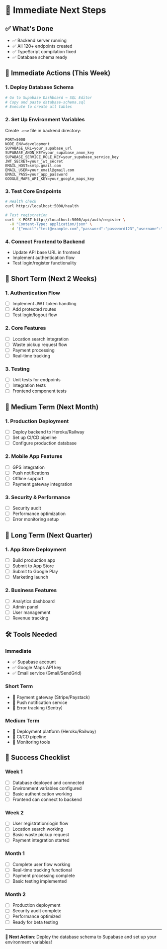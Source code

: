 # 🚀 Immediate Next Steps

## ✅ What's Done
- ✅ Backend server running
- ✅ All 120+ endpoints created
- ✅ TypeScript compilation fixed
- ✅ Database schema ready

## 🎯 Immediate Actions (This Week)

### 1. **Deploy Database Schema** 
```bash
# Go to Supabase Dashboard → SQL Editor
# Copy and paste database-schema.sql
# Execute to create all tables
```

### 2. **Set Up Environment Variables**
Create `.env` file in backend directory:
```env
PORT=5000
NODE_ENV=development
SUPABASE_URL=your_supabase_url
SUPABASE_ANON_KEY=your_supabase_anon_key
SUPABASE_SERVICE_ROLE_KEY=your_supabase_service_key
JWT_SECRET=your_jwt_secret
EMAIL_HOST=smtp.gmail.com
EMAIL_USER=your_email@gmail.com
EMAIL_PASS=your_app_password
GOOGLE_MAPS_API_KEY=your_google_maps_key
```

### 3. **Test Core Endpoints**
```bash
# Health check
curl http://localhost:5000/health

# Test registration
curl -X POST http://localhost:5000/api/auth/register \
  -H "Content-Type: application/json" \
  -d '{"email":"test@example.com","password":"password123","username":"testuser"}'
```

### 4. **Connect Frontend to Backend**
- Update API base URL in frontend
- Implement authentication flow
- Test login/register functionality

## 🔄 Short Term (Next 2 Weeks)

### 1. **Authentication Flow**
- [ ] Implement JWT token handling
- [ ] Add protected routes
- [ ] Test login/logout flow

### 2. **Core Features**
- [ ] Location search integration
- [ ] Waste pickup request flow
- [ ] Payment processing
- [ ] Real-time tracking

### 3. **Testing**
- [ ] Unit tests for endpoints
- [ ] Integration tests
- [ ] Frontend component tests

## 🚀 Medium Term (Next Month)

### 1. **Production Deployment**
- [ ] Deploy backend to Heroku/Railway
- [ ] Set up CI/CD pipeline
- [ ] Configure production database

### 2. **Mobile App Features**
- [ ] GPS integration
- [ ] Push notifications
- [ ] Offline support
- [ ] Payment gateway integration

### 3. **Security & Performance**
- [ ] Security audit
- [ ] Performance optimization
- [ ] Error monitoring setup

## 📱 Long Term (Next Quarter)

### 1. **App Store Deployment**
- [ ] Build production app
- [ ] Submit to App Store
- [ ] Submit to Google Play
- [ ] Marketing launch

### 2. **Business Features**
- [ ] Analytics dashboard
- [ ] Admin panel
- [ ] User management
- [ ] Revenue tracking

## 🛠️ Tools Needed

### **Immediate**
- ✅ Supabase account
- ✅ Google Maps API key
- ✅ Email service (Gmail/SendGrid)

### **Short Term**
- 🔄 Payment gateway (Stripe/Paystack)
- 🔄 Push notification service
- 🔄 Error tracking (Sentry)

### **Medium Term**
- 🔄 Deployment platform (Heroku/Railway)
- 🔄 CI/CD pipeline
- 🔄 Monitoring tools

## 🎯 Success Checklist

### **Week 1**
- [ ] Database deployed and connected
- [ ] Environment variables configured
- [ ] Basic authentication working
- [ ] Frontend can connect to backend

### **Week 2**
- [ ] User registration/login flow
- [ ] Location search working
- [ ] Basic waste pickup request
- [ ] Payment integration started

### **Month 1**
- [ ] Complete user flow working
- [ ] Real-time tracking functional
- [ ] Payment processing complete
- [ ] Basic testing implemented

### **Month 2**
- [ ] Production deployment
- [ ] Security audit complete
- [ ] Performance optimized
- [ ] Ready for beta testing

---

**🎯 Next Action**: Deploy the database schema to Supabase and set up your environment variables! 